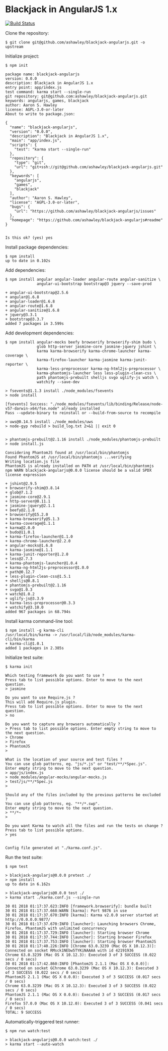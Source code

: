 Blackjack in AngularJS 1.x
==========================

[![Build Status](https://travis-ci.org/ashawley/blackjack-angularjs.svg?branch=master)](https://travis-ci.org/ashawley/blackjack-angularjs)

Clone the repository:

    $ git clone git@github.com/ashawley/blackjack-angularjs.git -o upstream

Initialize project:

    $ npm init

    package name: blackjack-angularjs
    version: 0.0.0
    description: Blackjack in AngularJS 1.x
    entry point: app/index.js
    test command: karma start --single-run
    git repository: git@github.com:ashawley/blackjack-angularjs.git
    keywords: angularjs, games, blackjack
    author: Aaron S. Hawley
    license: AGPL-3.0-or-later
    About to write to package.json:
    
    {
      "name": "blackjack-angularjs",
      "version": "0.0.0",
      "description": "Blackjack in AngularJS 1.x",
      "main": "app/index.js",
      "scripts": {
        "test": "karma start --single-run"
      },
      "repository": {
        "type": "git",
        "url": "git+ssh://git@github.com/ashawley/blackjack-angularjs.git"
      },
      "keywords": [
        "angularjs",
        "games",
        "blackjack"
      ],
      "author": "Aaron S. Hawley",
      "license": "AGPL-3.0-or-later",
      "bugs": {
        "url": "https://github.com/ashawley/blackjack-angularjs/issues"
      },
      "homepage": "https://github.com/ashawley/blackjack-angularjs#readme"
    }
    
    
    Is this ok? (yes) yes

Install package dependencies:

    $ npm install
    up to date in 0.102s

Add dependencies:

    $ npm install angular angular-loader angular-route angular-sanitize \
                  angular-ui-bootstrap bootstrap@3 jquery --save-prod
    
    + angular-ui-bootstrap@2.5.6
    + angular@1.6.8
    + angular-loader@1.6.8
    + angular-route@1.6.8
    + angular-sanitize@1.6.8
    + jquery@3.3.1
    + bootstrap@3.3.7
    added 7 packages in 3.599s

Add development dependencies:

    $ npm install angular-mocks beefy browserify browserify-shim budo \
                  glob http-server jasmine-core jasmine-jquery jshint \
                  karma karma-browserify karma-chrome-launcher karma-coverage \
                  karma-firefox-launcher karma-jasmine karma-junit-reporter \
                  karma-less-preprocessor karma-ng-html2js-preprocessor \
                  karma-phantomjs-launcher less less-plugin-clean-css \
                  path phantomjs-prebuilt shelljs svgo uglify-js watch \
                  watchify --save-dev

    > fsevents@1.1.3 install ./node_modules/fsevents
    > node install
    
    [fsevents] Success: "./node_modules/fsevents/lib/binding/Release/node-v57-darwin-x64/fse.node" already installed
    Pass --update-binary to reinstall or --build-from-source to recompile
    
    > uws@0.14.5 install ./node_modules/uws
    > node-gyp rebuild > build_log.txt 2>&1 || exit 0
    
    
    > phantomjs-prebuilt@2.1.16 install ./node_modules/phantomjs-prebuilt
    > node install.js
    
    Considering PhantomJS found at /usr/local/bin/phantomjs
    Found PhantomJS at /usr/local/bin/phantomjs ...verifying
    Writing location.js file
    PhantomJS is already installed on PATH at /usr/local/bin/phantomjs
    npm WARN blackjack-angularjs@0.0.0 license should be a valid SPDX license expression
    
    + jshint@2.9.5
    + browserify-shim@3.8.14
    + glob@7.1.2
    + jasmine-core@2.9.1
    + http-server@0.11.1
    + jasmine-jquery@2.1.1
    + beefy@2.1.8
    + browserify@15.2.0
    + karma-browserify@5.1.3
    + karma-coverage@1.1.1
    + karma@2.0.0
    + budo@11.0.1
    + karma-firefox-launcher@1.1.0
    + karma-chrome-launcher@2.2.0
    + angular-mocks@1.6.8
    + karma-jasmine@1.1.1
    + karma-junit-reporter@1.2.0
    + less@2.7.3
    + karma-phantomjs-launcher@1.0.4
    + karma-ng-html2js-preprocessor@1.0.0
    + path@0.12.7
    + less-plugin-clean-css@1.5.1
    + shelljs@0.8.1
    + phantomjs-prebuilt@2.1.16
    + svgo@1.0.3
    + watch@1.0.2
    + uglify-js@3.3.9
    + karma-less-preprocessor@0.3.3
    + watchify@3.10.0
    added 967 packages in 68.794s

Install karma command-line tool:

    $ npm install -g karma-cli
    /usr/local/bin/karma -> /usr/local/lib/node_modules/karma-cli/bin/karma
    + karma-cli@1.0.1
    added 1 packages in 2.385s

Initialize test suite:

    $ karma init
    
    Which testing framework do you want to use ?
    Press tab to list possible options. Enter to move to the next question.
    > jasmine
    
    Do you want to use Require.js ?
    This will add Require.js plugin.
    Press tab to list possible options. Enter to move to the next question.
    > no
    
    Do you want to capture any browsers automatically ?
    > Press tab to list possible options. Enter empty string to move to the next question. 
    > Chrome
    > Firefox
    > PhantomJS
    > 
    
    What is the location of your source and test files ?
    You can use glob patterns, eg. "js/*.js" or "test/**/*Spec.js".
    Enter empty string to move to the next question.
    > app/js/index.js
    > node_modules/angular-mocks/angular-mocks.js
    > test/js/**/*Spec.js
    > 
    
    Should any of the files included by the previous patterns be excluded ?
    You can use glob patterns, eg. "**/*.swp".
    Enter empty string to move to the next question.
    > **/*~
    > 
    
    Do you want Karma to watch all the files and run the tests on change ?
    Press tab to list possible options.
    > yes
    
    
    Config file generated at "./karma.conf.js".

Run the test suite:

    $ npm test
    
    > blackjack-angularjs@0.0.0 pretest ./
    > npm install
    up to date in 6.162s
    
    > blackjack-angularjs@0.0.0 test ./
    > karma start ./karma.conf.js --single-run
    
    30 01 2018 01:17:37.623:INFO [framework.browserify]: bundle built
    30 01 2018 01:17:37.668:WARN [karma]: Port 9876 in use
    30 01 2018 01:17:37.670:INFO [karma]: Karma v2.0.0 server started at http://0.0.0.0:9877/
    30 01 2018 01:17:37.670:INFO [launcher]: Launching browsers Chrome, Firefox, PhantomJS with unlimited concurrency
    30 01 2018 01:17:37.729:INFO [launcher]: Starting browser Chrome
    30 01 2018 01:17:37.744:INFO [launcher]: Starting browser Firefox
    30 01 2018 01:17:37.753:INFO [launcher]: Starting browser PhantomJS
    30 01 2018 01:17:40.226:INFO [Chrome 63.0.3239 (Mac OS X 10.12.3)]: Connected on socket RMsck1NEbw5TYKiNAAAA with id 42191936
    Chrome 63.0.3239 (Mac OS X 10.12.3): Executed 3 of 3 SUCCESS (0.022 secs / 0 secs)
    30 01 2018 01:17:42.860:INFO [PhantomJS 2.1.1 (Mac OS X 0.0.0)]: Connected on socket GChrome 63.0.3239 (Mac OS X 10.12.3): Executed 3 of 3 SUCCESS (0.022 secs / 0 secs)
    PhantomJS 2.1.1 (Mac OS X 0.0.0): Executed 3 of 3 SUCCESS (0.017 secs / 0 secs)
    Chrome 63.0.3239 (Mac OS X 10.12.3): Executed 3 of 3 SUCCESS (0.022 secs / 0 secs)
    PhantomJS 2.1.1 (Mac OS X 0.0.0): Executed 3 of 3 SUCCESS (0.017 secs / 0 secs)
    Firefox 57.0.0 (Mac OS X 10.12.0): Executed 3 of 3 SUCCESS (0.041 secs / 0 secs)
    TOTAL: 9 SUCCESS

Automatically-triggered test runner:

    $ npm run watch:test
    
    > blackjack-angularjs@0.0.0 watch:test ./
    > karma start --auto-watch
